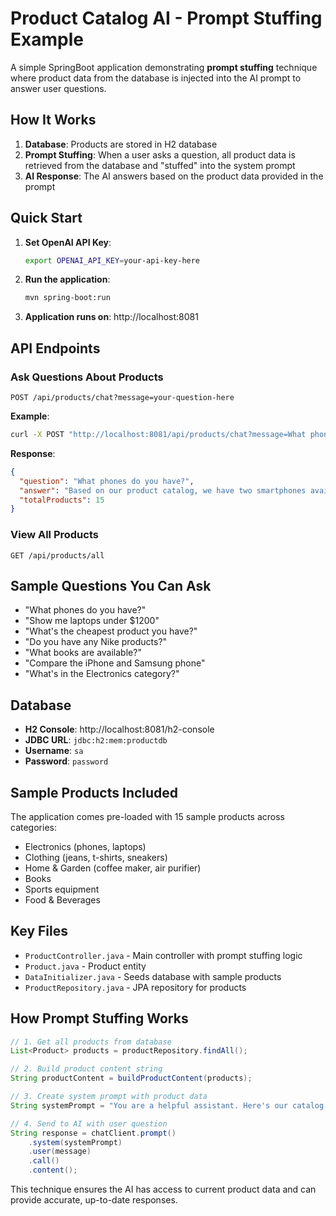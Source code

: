 # Product Catalog AI - Prompt Stuffing Example

A simple SpringBoot application demonstrating **prompt stuffing** technique where product data from the database is injected into the AI prompt to answer user questions.

## How It Works

1. **Database**: Products are stored in H2 database
2. **Prompt Stuffing**: When a user asks a question, all product data is retrieved from the database and "stuffed" into the system prompt
3. **AI Response**: The AI answers based on the product data provided in the prompt

## Quick Start

1. **Set OpenAI API Key**:
   ```bash
   export OPENAI_API_KEY=your-api-key-here
   ```

2. **Run the application**:
   ```bash
   mvn spring-boot:run
   ```

3. **Application runs on**: http://localhost:8081

## API Endpoints

### Ask Questions About Products
```http
POST /api/products/chat?message=your-question-here
```

**Example**:
```bash
curl -X POST "http://localhost:8081/api/products/chat?message=What phones do you have?"
```

**Response**:
```json
{
  "question": "What phones do you have?",
  "answer": "Based on our product catalog, we have two smartphones available: 1. iPhone 15 Pro by Apple - $999.99...",
  "totalProducts": 15
}
```

### View All Products
```http
GET /api/products/all
```

## Sample Questions You Can Ask

- "What phones do you have?"
- "Show me laptops under $1200"
- "What's the cheapest product you have?"
- "Do you have any Nike products?"
- "What books are available?"
- "Compare the iPhone and Samsung phone"
- "What's in the Electronics category?"

## Database

- **H2 Console**: http://localhost:8081/h2-console
- **JDBC URL**: `jdbc:h2:mem:productdb`
- **Username**: `sa`
- **Password**: `password`

## Sample Products Included

The application comes pre-loaded with 15 sample products across categories:
- Electronics (phones, laptops)
- Clothing (jeans, t-shirts, sneakers)
- Home & Garden (coffee maker, air purifier)
- Books
- Sports equipment
- Food & Beverages

## Key Files

- `ProductController.java` - Main controller with prompt stuffing logic
- `Product.java` - Product entity
- `DataInitializer.java` - Seeds database with sample products
- `ProductRepository.java` - JPA repository for products

## How Prompt Stuffing Works

```java
// 1. Get all products from database
List<Product> products = productRepository.findAll();

// 2. Build product content string
String productContent = buildProductContent(products);

// 3. Create system prompt with product data
String systemPrompt = "You are a helpful assistant. Here's our catalog: " + productContent;

// 4. Send to AI with user question
String response = chatClient.prompt()
    .system(systemPrompt)
    .user(message)
    .call()
    .content();
```

This technique ensures the AI has access to current product data and can provide accurate, up-to-date responses.